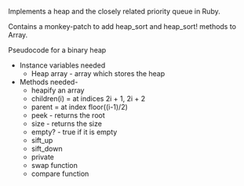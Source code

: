 Implements a heap and the closely related priority queue in Ruby.

Contains a monkey-patch to add heap_sort and heap_sort! methods to Array.


Pseudocode for a binary heap
- Instance variables needed
  - Heap array - array which stores the heap
- Methods needed-
  - heapify an array
  - children(i) = at indices 2i + 1, 2i + 2
  - parent = at index floor((i-1)/2)
  - peek - returns the root
  - size - returns the size
  - empty? - true if it is empty
  - sift_up
  - sift_down
  - private
  - swap function
  - compare function
